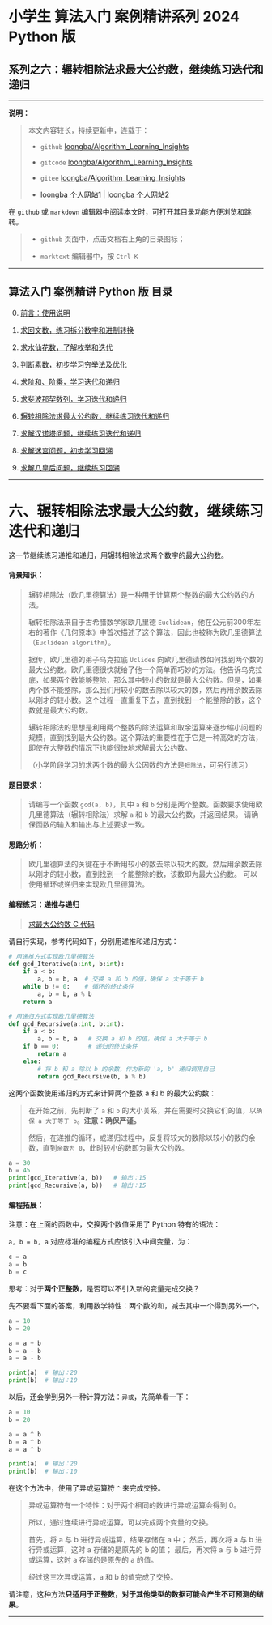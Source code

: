 # 小学生 算法入门 案例精讲系列 2024 Python 版

## 系列之六：辗转相除法求最大公约数，继续练习迭代和递归

---

**说明：**

> 本文内容较长，持续更新中，连载于：
> 
> - `github` [loongba/Algorithm_Learning_Insights](https://github.com/LoongBa/Algorithm_Learning_Insights)
> 
> - `gitcode` [loongba/Algorithm_Learning_Insights](https://gitcode.com/LoongBa/Algorithm_Learning_Insights)
> 
> - `gitee` [loongba/Algorithm_Learning_Insights](https://gitee.com/LoongBa/Algorithm_Learning_Insights)
> 
> - [loongba 个人网站1](https://coffeedrunk.cn) | [loongba 个人网站2](https://loongba.cn)

在 `github` 或 `markdown` 编辑器中阅读本文时，可打开其目录功能方便浏览和跳转。

> - `github` 页面中，点击文档右上角的目录图标；
> 
> - `marktext` 编辑器中，按 `Ctrl-K`

---

## 算法入门 案例精讲 Python 版 目录

0. [前言：使用说明](README.md)

1. [求回文数，练习拆分数字和进制转换](Readme_01.md)

2. [求水仙花数，了解枚举和迭代](Readme_02.md)

3. [判断素数，初步学习穷举法及优化](Readme_03.md)

4. [求阶和、阶乘，学习迭代和递归](Readme_04.md)

5. [求斐波那契数列，学习迭代和递归](Readme_05.md)

6. [辗转相除法求最大公约数，继续练习迭代和递归](Readme_06.md)

7. [求解汉诺塔问题，继续练习迭代和递归](Readme_07.md)

8. [求解迷宫问题，初步学习回溯](Readme_08.md)

9. [求解八皇后问题，继续练习回溯](Readme_09.md)

---

# 六、辗转相除法求最大公约数，继续练习迭代和递归

这一节继续练习递推和递归，用辗转相除法求两个数字的最大公约数。

#### 背景知识：

> 辗转相除法（欧几里德算法）是一种用于计算两个整数的最大公约数的方法。
> 
> 辗转相除法来自于古希腊数学家欧几里德 `Euclidean`，他在公元前300年左右的著作《几何原本》中首次描述了这个算法，因此也被称为欧几里德算法（`Euclidean algorithm`）。
> 
> 据传，欧几里德的弟子乌克拉底 `Uclides` 向欧几里德请教如何找到两个数的最大公约数。欧几里德很快就给了他一个简单而巧妙的方法。他告诉乌克拉底，如果两个数能够整除，那么其中较小的数就是最大公约数。但是，如果两个数不能整除，那么我们用较小的数去除以较大的数，然后再用余数去除以刚才的较小数。这个过程一直重复下去，直到找到一个能整除的数，这个数就是最大公约数。
> 
> 辗转相除法的思想是利用两个整数的除法运算和取余运算来逐步缩小问题的规模，直到找到最大公约数。这个算法的重要性在于它是一种高效的方法，即使在大整数的情况下也能很快地求解最大公约数。
> 
> （小学阶段学习的求两个数的最大公因数的方法是`短除法`，可另行练习）

#### 题目要求：

> 请编写一个函数 `gcd(a, b)`，其中 `a` 和 `b` 分别是两个整数。函数要求使用欧几里德算法（辗转相除法）求解 `a` 和 `b` 的最大公约数，并返回结果。
> 请确保函数的输入和输出与上述要求一致。

#### 思路分析：

> 欧几里德算法的关键在于不断用较小的数去除以较大的数，然后用余数去除以刚才的较小数，直到找到一个能整除的数，该数即为最大公约数。
> 可以使用循环或递归来实现欧几里德算法。

#### 编程练习：递推与递归

> [求最大公约数 C 代码](https://github.com/coffeescholar/C_CPP-Learning/blob/main/%E7%AE%97%E6%B3%95%E5%85%A5%E9%97%A8%E7%BB%83%E4%B9%A0/06_%E6%B1%82%E6%9C%80%E5%A4%A7%E5%85%AC%E7%BA%A6%E6%95%B0_%E8%BE%97%E8%BD%AC%E7%9B%B8%E9%99%A4%E6%B3%95_%E7%BB%83%E4%B9%A0%E9%80%92%E5%BD%92.c)

请自行实现，参考代码如下，分别用递推和递归方式：

```python
# 用递推方式实现欧几里德算法
def gcd_Iterative(a:int, b:int):
    if a < b:
        a, b = b, a  # 交换 a 和 b 的值，确保 a 大于等于 b
    while b != 0:    # 循环的终止条件
        a, b = b, a % b
    return a

# 用递归方式实现欧几里德算法
def gcd_Recursive(a:int, b:int):
    if a < b:
        a, b = b, a   # 交换 a 和 b 的值，确保 a 大于等于 b
    if b == 0:        # 递归的终止条件
        return a
    else:
        # 将 b 和 a 除以 b 的余数，作为新的 'a, b' 递归调用自己
        return gcd_Recursive(b, a % b)
```

这两个函数使用递归的方式来计算两个整数 a 和 b 的最大公约数：

> 在开始之前，先判断了 `a` 和 `b` 的大小关系，并在需要时交换它们的值，以`确保 a 大于等于 b`。**注意：确保严谨。**
> 
> 然后，在递推的循环，或递归过程中，反复将较大的数除以较小的数的余数，直到`余数为 0`，此时较小的数即为最大公约数。

```python
a = 30
b = 45
print(gcd_Iterative(a, b))   # 输出：15
print(gcd_Recursive(a, b))   # 输出：15
```

#### 编程拓展：

注意：在上面的函数中，交换两个数值采用了 Python 特有的语法：

`a, b = b, a` 对应标准的编程方式应该引入中间变量，为：

```python
c = a
a = b
b = c
```

思考：对于**两个正整数**，是否可以不引入新的变量完成交换？

先不要看下面的答案，利用数学特性：两个数的和，减去其中一个得到另外一个。

```python
a = 10
b = 20

a = a + b
b = a - b
a = a - b

print(a)  # 输出：20
print(b)  # 输出：10
```

以后，还会学到另外一种计算方法：`异或`，先简单看一下：

```python
a = 10
b = 20

a = a ^ b
b = a ^ b
a = a ^ b

print(a)  # 输出：20
print(b)  # 输出：10
```

在这个方法中，使用了异或运算符 `^` 来完成交换。

> 异或运算符有一个特性：对于两个相同的数进行异或运算会得到 0。
> 
> 所以，通过连续进行异或运算，可以完成两个变量的交换。
> 
> 首先，将 a 与 b 进行异或运算，结果存储在 a 中；
> 然后，再次将 a 与 b 进行异或运算，这时 a 存储的是原先的 b 的值；
> 最后，再次将 a 与 b 进行异或运算，这时 a 存储的是原先的 a 的值。
> 
> 经过这三次异或运算，a 和 b 的值完成了交换。

请注意，这种方法**只适用于正整数，对于其他类型的数据可能会产生不可预测的结果**。

---
